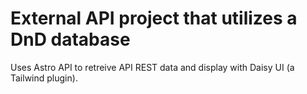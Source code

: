 # External API project that utilizes a DnD database

Uses Astro API to retreive API REST data and display with Daisy UI (a Tailwind plugin).